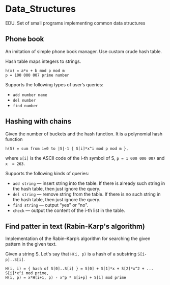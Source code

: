 # Data_Structures
EDU. Set of small programs implementing common data structures

## Phone book
An imitation of simple phone book manager. Use custom crude hash table.

Hash table maps integers to strings.

    h(x) = a*x + b mod p mod m
    p = 100 000 007 prime number

Supports the following types of user’s queries:

* `add number name`
* `del number`
* `find number`

## Hashing with chains
Given the number of buckets and the hash function. It is a polynomial hash function

    h(S) = sum from i=0 to |S|-1 { S[i]*x^i mod p mod m },

where `S[i]` is the ASCII code of the i-th symbol of S, `p = 1 000 000 007` and `x  = 263`.

Supports the following kinds of queries:

* `add string` — insert string into the table. If there is already such string in the hash table, then
just ignore the query.
*  `del string` — remove string from the table. If there is no such string in the hash table, then
just ignore the query.
* `find string` — output “yes" or “no".
* `check`  — output the content of the i-th list in the table.

## Find patter in text (Rabin-Karp's algorithm)

Implementation of the Rabin–Karp’s algorithm for searching the given pattern in the given text.

Given a string S. Let's say that `H(i, p)` is a hash of a substring `S[i-p]..S[i]`.

    H(i, i) = { hash of S[0]..S[i] } = S[0] + S[1]*x + S[2]*x^2 + ... S[i]*x^i mod prime,
    H(i, p) = x*H(i+1, p) - x^p * S[i+p] + S[i] mod prime

